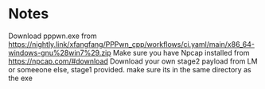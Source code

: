 # Notes
Download pppwn.exe from https://nightly.link/xfangfang/PPPwn_cpp/workflows/ci.yaml/main/x86_64-windows-gnu%28win7%29.zip
Make sure you have Npcap installed from https://npcap.com/#download
Download your own stage2 payload from LM or someeone else, stage1 provided. make sure its in the same directory as the exe
